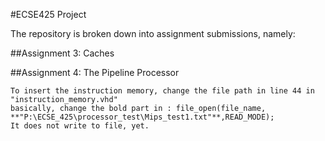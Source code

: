 #ECSE425 Project

The repository is broken down into assignment submissions, namely:

##Assignment 3: Caches

##Assignment 4: The Pipeline Processor

    To insert the instruction memory, change the file path in line 44 in "instruction_memory.vhd"
    basically, change the bold part in : file_open(file_name, **"P:\ECSE_425\processor_test\Mips_test1.txt"**,READ_MODE);
    It does not write to file, yet.

